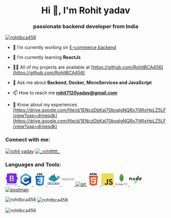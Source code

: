 <h1 align="center">Hi 👋, I'm Rohit yadav</h1>
<h3 align="center">passionate backend developer from India</h3>

<p align="left"> <a href="https://github.com/ryo-ma/github-profile-trophy"><img src="https://github-profile-trophy.vercel.app/?username=rohitbca456" alt="rohitbca456" /></a> </p>

- 🔭 I’m currently working on [E-commerce backend](https://github.com/RohitBCA456/E-commerce)

- 🌱 I’m currently learning **ReactJs**

- 👨‍💻 All of my projects are available at [https://github.com/RohitBCA456](https://github.com/RohitBCA456)

- 💬 Ask me about **Backend, Docker, MicroServices and JavaScript**

- 📫 How to reach me **rohit7120yadav@gmail.com**

- 📄 Know about my experiences [https://drive.google.com/file/d/1ENczDbKaI70bvqlgNQRx7jWIxHpLZ5LF/view?usp=drivesdk](https://drive.google.com/file/d/1ENczDbKaI70bvqlgNQRx7jWIxHpLZ5LF/view?usp=drivesdk)

<h3 align="left">Connect with me:</h3>
<p align="left">
<a href="https://www.linkedin.com/in/rohit-yadav-522032353?utm_source=share&utm_campaign=share_via&utm_content=profile&utm_medium=ios_app" target="blank"><img align="center" src="https://raw.githubusercontent.com/rahuldkjain/github-profile-readme-generator/master/src/images/icons/Social/linked-in-alt.svg" alt="rohit yadav" height="30" width="40" /></a>
<a href="https://instagram.com/_rohittttt_" target="blank"><img align="center" src="https://raw.githubusercontent.com/rahuldkjain/github-profile-readme-generator/master/src/images/icons/Social/instagram.svg" alt="_rohittttt_" height="30" width="40" /></a>
</p>

<h3 align="left">Languages and Tools:</h3>
<p align="left"> <a href="https://getbootstrap.com" target="_blank" rel="noreferrer"> <img src="https://raw.githubusercontent.com/devicons/devicon/master/icons/bootstrap/bootstrap-plain-wordmark.svg" alt="bootstrap" width="40" height="40"/> </a> <a href="https://www.cprogramming.com/" target="_blank" rel="noreferrer"> <img src="https://raw.githubusercontent.com/devicons/devicon/master/icons/c/c-original.svg" alt="c" width="40" height="40"/> </a> <a href="https://www.w3schools.com/css/" target="_blank" rel="noreferrer"> <img src="https://raw.githubusercontent.com/devicons/devicon/master/icons/css3/css3-original-wordmark.svg" alt="css3" width="40" height="40"/> </a> <a href="https://www.docker.com/" target="_blank" rel="noreferrer"> <img src="https://raw.githubusercontent.com/devicons/devicon/master/icons/docker/docker-original-wordmark.svg" alt="docker" width="40" height="40"/> </a> <a href="https://expressjs.com" target="_blank" rel="noreferrer"> <img src="https://raw.githubusercontent.com/devicons/devicon/master/icons/express/express-original-wordmark.svg" alt="express" width="40" height="40"/> </a> <a href="https://git-scm.com/" target="_blank" rel="noreferrer"> <img src="https://www.vectorlogo.zone/logos/git-scm/git-scm-icon.svg" alt="git" width="40" height="40"/> </a> <a href="https://www.w3.org/html/" target="_blank" rel="noreferrer"> <img src="https://raw.githubusercontent.com/devicons/devicon/master/icons/html5/html5-original-wordmark.svg" alt="html5" width="40" height="40"/> </a> <a href="https://developer.mozilla.org/en-US/docs/Web/JavaScript" target="_blank" rel="noreferrer"> <img src="https://raw.githubusercontent.com/devicons/devicon/master/icons/javascript/javascript-original.svg" alt="javascript" width="40" height="40"/> </a> <a href="https://www.mongodb.com/" target="_blank" rel="noreferrer"> <img src="https://raw.githubusercontent.com/devicons/devicon/master/icons/mongodb/mongodb-original-wordmark.svg" alt="mongodb" width="40" height="40"/> </a> <a href="https://nodejs.org" target="_blank" rel="noreferrer"> <img src="https://raw.githubusercontent.com/devicons/devicon/master/icons/nodejs/nodejs-original-wordmark.svg" alt="nodejs" width="40" height="40"/> </a> <a href="https://postman.com" target="_blank" rel="noreferrer"> <img src="https://www.vectorlogo.zone/logos/getpostman/getpostman-icon.svg" alt="postman" width="40" height="40"/> </a> </p>

<p><img align="left" src="https://github-readme-stats.vercel.app/api/top-langs?username=rohitbca456&show_icons=true&locale=en&layout=compact" alt="rohitbca456" /></p>

<p>&nbsp;<img align="center" src="https://github-readme-stats.vercel.app/api?username=rohitbca456&show_icons=true&locale=en" alt="rohitbca456" /></p>

<p><img align="center" src="https://github-readme-streak-stats.herokuapp.com/?user=rohitbca456&" alt="rohitbca456" /></p>
